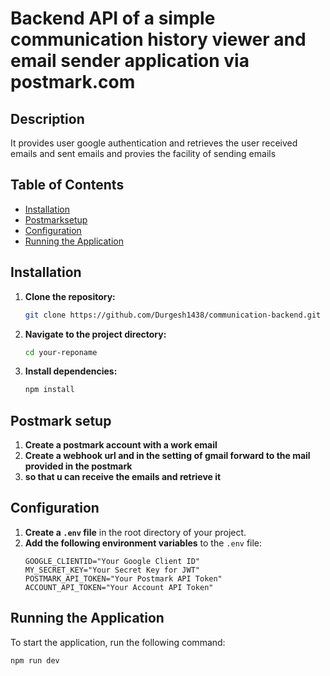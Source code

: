 # Backend API  of a simple communication history viewer and email sender application via postmark.com

## Description
It provides user google authentication and retrieves the user received emails and sent emails and provies the facility of sending emails 

## Table of Contents
- [Installation](#installation)
- [Postmarksetup](#postmarksetup)
- [Configuration](#configuration)
- [Running the Application](#running-the-application)


## Installation
1. **Clone the repository:**
   ```bash
   git clone https://github.com/Durgesh1438/communication-backend.git
   ```
2. **Navigate to the project directory:**
   ```bash
   cd your-reponame
   ```
3. **Install dependencies:**
   ```bash
   npm install
   ```
## Postmark setup
1. **Create a postmark account with a work email**
2. **Create a webhook url and in the setting of gmail forward to the mail provided in the postmark**
3. **so that u can receive the emails and retrieve it**

## Configuration
1. **Create a `.env` file** in the root directory of your project.
2. **Add the following environment variables** to the `.env` file:
   ```plaintext
   GOOGLE_CLIENTID="Your Google Client ID"
   MY_SECRET_KEY="Your Secret Key for JWT"
   POSTMARK_API_TOKEN="Your Postmark API Token"
   ACCOUNT_API_TOKEN="Your Account API Token"
   ```

## Running the Application
To start the application, run the following command:
```bash
npm run dev
```
